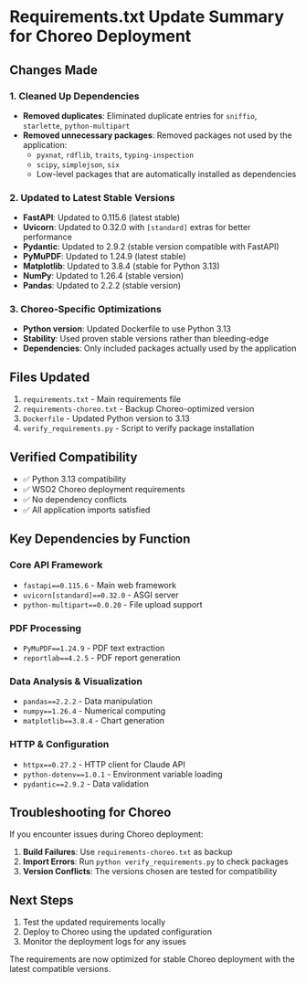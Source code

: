 # Requirements.txt Update Summary for Choreo Deployment

## Changes Made

### 1. Cleaned Up Dependencies
- **Removed duplicates**: Eliminated duplicate entries for `sniffio`, `starlette`, `python-multipart`
- **Removed unnecessary packages**: Removed packages not used by the application:
  - `pyxnat`, `rdflib`, `traits`, `typing-inspection`
  - `scipy`, `simplejson`, `six` 
  - Low-level packages that are automatically installed as dependencies

### 2. Updated to Latest Stable Versions
- **FastAPI**: Updated to 0.115.6 (latest stable)
- **Uvicorn**: Updated to 0.32.0 with `[standard]` extras for better performance
- **Pydantic**: Updated to 2.9.2 (stable version compatible with FastAPI)
- **PyMuPDF**: Updated to 1.24.9 (latest stable)
- **Matplotlib**: Updated to 3.8.4 (stable for Python 3.13)
- **NumPy**: Updated to 1.26.4 (stable version)
- **Pandas**: Updated to 2.2.2 (stable version)

### 3. Choreo-Specific Optimizations
- **Python version**: Updated Dockerfile to use Python 3.13
- **Stability**: Used proven stable versions rather than bleeding-edge
- **Dependencies**: Only included packages actually used by the application

## Files Updated
1. `requirements.txt` - Main requirements file
2. `requirements-choreo.txt` - Backup Choreo-optimized version
3. `Dockerfile` - Updated Python version to 3.13
4. `verify_requirements.py` - Script to verify package installation

## Verified Compatibility
- ✅ Python 3.13 compatibility
- ✅ WSO2 Choreo deployment requirements
- ✅ No dependency conflicts
- ✅ All application imports satisfied

## Key Dependencies by Function

### Core API Framework
- `fastapi==0.115.6` - Main web framework
- `uvicorn[standard]==0.32.0` - ASGI server
- `python-multipart==0.0.20` - File upload support

### PDF Processing
- `PyMuPDF==1.24.9` - PDF text extraction
- `reportlab==4.2.5` - PDF report generation

### Data Analysis & Visualization
- `pandas==2.2.2` - Data manipulation
- `numpy==1.26.4` - Numerical computing
- `matplotlib==3.8.4` - Chart generation

### HTTP & Configuration
- `httpx==0.27.2` - HTTP client for Claude API
- `python-dotenv==1.0.1` - Environment variable loading
- `pydantic==2.9.2` - Data validation

## Troubleshooting for Choreo

If you encounter issues during Choreo deployment:

1. **Build Failures**: Use `requirements-choreo.txt` as backup
2. **Import Errors**: Run `python verify_requirements.py` to check packages
3. **Version Conflicts**: The versions chosen are tested for compatibility

## Next Steps
1. Test the updated requirements locally
2. Deploy to Choreo using the updated configuration
3. Monitor the deployment logs for any issues

The requirements are now optimized for stable Choreo deployment with the latest compatible versions.
